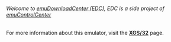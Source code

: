 ###### Welcome to [emuDownloadCenter (EDC)](https://github.com/PhoenixInteractiveNL/emuDownloadCenter/wiki/), EDC is a side project of [emuControlCenter](https://github.com/PhoenixInteractiveNL/emuControlCenter/wiki/)

For more information about this emulator, visit the [**XGS/32**](https://github.com/PhoenixInteractiveNL/emuDownloadCenter/wiki/Emulator-xgs32#menu) page.
